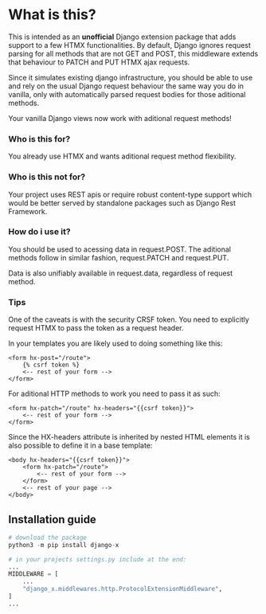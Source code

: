 # What is this?

This is intended as an **unofficial** Django extension package that adds support
to a few HTMX functionalities. By default, Django ignores request parsing for
all methods that are not GET and POST, this middleware extends that behaviour
to PATCH and PUT HTMX ajax requests.

Since it simulates existing django infrastructure, you should be able to use
and rely on the usual Django request behaviour the same way you do in vanilla,
only with automatically parsed request bodies for those aditional methods.

Your vanilla Django views now work with aditional request methods!

### Who is this for?

You already use HTMX and wants aditional request method flexibility.

### Who is this not for?

Your project uses REST apis or require robust content-type support which would
be better served by standalone packages such as Django Rest Framework.

### How do i use it?

You should be used to acessing data in request.POST. The aditional methods
follow in similar fashion, request.PATCH and request.PUT.

Data is also unifiably available in request.data, regardless of request method.

### Tips

One of the caveats is with the security CRSF token.
You need to explicitly request HTMX to pass the token as a request header.

In your templates you are likely used to doing something like this:

```django
<form hx-post="/route">
    {% csrf token %}
    <-- rest of your form -->
</form>
```

For aditional HTTP methods to work you need to pass it as such:

```django
<form hx-patch="/route" hx-headers="{{csrf token}}">
    <-- rest of your form -->
</form>
```

Since the HX-headers attribute is inherited by nested HTML elements
it is also possible to define it in a base template:

```django
<body hx-headers="{{csrf token}}">
    <form hx-patch="/route">
        <-- rest of your form -->
    </form>
    <-- rest of your page -->
</body>
```

## Installation guide

```py
# download the package
python3 -m pip install django-x

# in your projects settings.py include at the end:
...
MIDDLEWARE = [
    ...
    "django_x.middlewares.http.ProtocolExtensionMiddleware",
]
...
```
